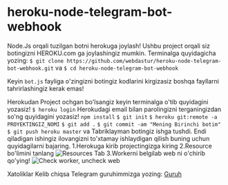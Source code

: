 # heroku-node-telegram-bot-webhook
Node.Js orqali tuzilgan botni herokuga joylash!
Ushbu project orqali siz botingizni HEROKU.com ga joylashingiz mumkin.
Terminalga quyidagicha yozing:
`$ git clone https://github.com/webdastur/heroku-node-telegram-bot-webhook.git`
va
`$ cd heroku-node-telegram-bot-webhook`

Keyin `bot.js` fayliga o'zingizni botingiz kodlarini kirgizasiz boshqa fayllarni tahrirlashingiz kerak emas!

Herokudan Project ochgan bo'lsangiz keyin terminalga o'tib quyidagini yozasiz!
`$ heroku login`
Herokudagi email bilan parolingizni terganingizdan so'ng quyidagini yozasiz!
`npm install`
`$ git init`
`$ heroku git:remote -a PROYEKTINGIZ_NOMI`
`$ git add .`
`$ git commit -am "Mening Birinchi botim"`
`$ git push heroku master`
va Tabriklayman botingiz ishga tushdi. Endi qiladigan ishingiz ilovangizni to'xtamay ishlaydigan qilish buning uchun quyidagilarni bajaring.
1.Herokuga kirib projectingizga kiring
2.Resource bo'limini tanlang
![Resources Tab](https://i.imgur.com/vFMtJnN.jpg)
3.Workerni belgilab web ni o'chirib qo'ying!
![Check worker, uncheck web](https://i.imgur.com/LxpbJlN.jpg)

Xatoliklar Kelib chiqsa Telegram guruhimmizga yozing: [Guruh](https://t.me/nodejsbotuz)
